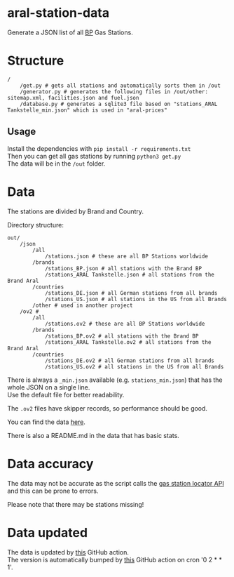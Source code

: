 # aral-station-data

Generate a JSON list of all [BP](https://www.bp.com/) Gas Stations.

# Structure

````commandline
/
    /get.py # gets all stations and automatically sorts them in /out
    /generator.py # generates the following files in /out/other: sitemap.xml, facilities.json and fuel.json
    /database.py # generates a sqlite3 file based on "stations_ARAL Tankstelle_min.json" which is used in "aral-prices"
````

## Usage

Install the dependencies with ``pip install -r requirements.txt``  
Then you can get all gas stations by running ``python3 get.py``  
The data will be in the ``/out`` folder.

# Data

The stations are divided by Brand and Country.

Directory structure:
````commandline
out/
    /json
        /all
            /stations.json # these are all BP Stations worldwide
        /brands
            /stations_BP.json # all stations with the Brand BP
            /stations_ARAL Tankstelle.json # all stations from the Brand Aral
        /countries
            /stations_DE.json # all German stations from all brands
            /stations_US.json # all stations in the US from all Brands
        /other # used in another project
    /ov2 # 
        /all
            /stations.ov2 # these are all BP Stations worldwide
        /brands
            /stations_BP.ov2 # all stations with the Brand BP
            /stations_ARAL Tankstelle.ov2 # all stations from the Brand Aral
        /countries
            /stations_DE.ov2 # all German stations from all brands
            /stations_US.ov2 # all stations in the US from all Brands
````

There is always a ``_min.json`` available (e.g. `stations_min.json`) that has the whole JSON on a single line.  
Use the default file for better readability.

The ``.ov2`` files have skipper records, so performance should be good.

You can find the data [here](https://github.com/bp-stations/station-data/tree/gh-pages).

There is also a README.md in the data that has basic stats.

# Data accuracy

The data may not be accurate as the script calls the [gas station locator API](https://mein.aral.de/tankstellenfinder/) and this can be prone to errors.  
  
Please note that there may be stations missing!

# Data updated

The data is updated by [this](https://github.com/bp-stations/station-data/blob/main/.github/workflows/generate.yml) GitHub action.  
The version is automatically bumped by [this](https://github.com/bp-stations/station-data/blob/main/.github/workflows/version.yml) GitHub action on cron '0 2 * * 1'.
